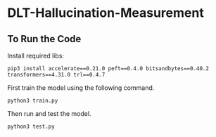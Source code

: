# DLT-Hallucination-Measurement

## To Run the Code
Install required libs:
```shell
pip3 install accelerate==0.21.0 peft==0.4.0 bitsandbytes==0.40.2 transformers==4.31.0 trl==0.4.7
```

First train the model using the following command.
```shell
python3 train.py
```

Then run and test the model.
```shell
python3 test.py
```